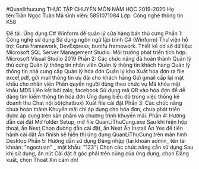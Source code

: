 #Quanlithucung
THỰC TẬP CHUYÊN MÔN NĂM HỌC 2019-2020
Họ tên:Trần Ngọc Tuân Mã sinh viên: 5851071084 Lớp: Công nghệ thông tin K58

Đề tài:  Ứng dụng C# Winform để quản lý cửa hàng bán thú cưng
Phần 1: Công nghệ sử dụng
Sử dụng ngôn ngữ lập trình C# (Winform)
Thư viện hỗ trợ: Guna framework, DevExpress, bunifu framework.
Thiết kế cơ sở dữ liệu: Microsoft SQL Server Management Studio.
Môi trường phát triển tích hợp: Microsoft Visual Studio 2019
Phần 2: Các chức năng đã hoàn thành
Quản lý thú cưng
Quản lý thông tin nhân viên
Quản lý thông tin khách hàng
Quản lý thông tin nhà cung cấp
Quản lý hóa đơn
Quản lý kho
Xuất hóa đơn ra file excel,pdf, gửi mail thông tin ưu đãi cho khách hàng
Gửi gmail cấp lại mật khẩu cho nhân viên 
Phân quyền người dùng theo chức vụ
Mã khóa mật khẩu MD5
Liên kết bới zalo, facebook
Sử dụng mã QR vào hóa đơn để dễ dàng tìm kiếm thông tin hóa đơn
Ứng dụng biểu đồ trong việc thống kê doanh thu
Chat nội bộ(chatbox)
Xuất file cài đặt
Phần 3: Các chức năng chưa hoàn thành
Khuyến mãi chỉ áp dụng cho hóa đơn, chưa phát triển được áp dụng trên sản phẩm và chương trình khuyến mãi.
Phần 4: Hướng dẫn cài đặt
Mở folder Setup, mở file QuanLiThuCung.exe
Sau khi hiện hộp thoại, ấn Next
Chọn đường dẫn cài đặt, ấn Next
Ấn Install
Ấn Yes để tiến hành cài đặt
Ấn finish sẽ hiển thị ứng dụng QuanLiThuCung trên màn hình Desktop
Phần 5: Hướng dẫn sử dụng
Đăng nhập (tài khoản admin_ tên tài khoản: "ngoctuan" _ mật khẩu: "123")
Chọn các chức năng cần sử dụng
Sau khi sử dụng, ấn nút Cài đặt ở góc phải trên cùng của ứng dụng, chọn Đăng xuất, chọn Thoát
Xin cám ơn!
